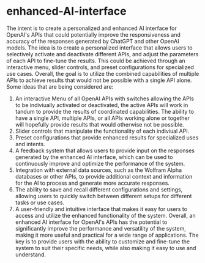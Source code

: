 # enhanced-AI-interface
The intent is to create a personalized and enhanced AI interface for OpenAI's APIs that could potentially improve the responsiveness and accuracy of the responses generated by ChatGPT and other OpenAI models. The idea is to create a personalized interface that allows users to selectively activate and deactivate different APIs, and adjust the parameters of each API to fine-tune the results. 
This could be achieved through an interactive menu, slider controls, and preset configurations for specialized use cases. Overall, the goal is to utilize the combined capabilities of multiple APIs to achieve results that would not be possible with a single API alone.
Some ideas that are being considered are:
1. An interactive Menu of all OpenAI APIs with switches allowing the APIs to be indiviually activated or deactivated, the active APIs will work in tandum to provide the results of coordinated capabilities. The ability to have a single API, multiple APIs, or all APIs working alone or together will hopefully provide results that would otherwise not be possible.
2. Slider controls that manipulate the functionality of each indiviual API.
3. Preset configurations that provide enhanced results for specialized uses and intents.
4. A feedback system that allows users to provide input on the responses generated by the enhanced AI interface, which can be used to continuously improve and optimize the performance of the system. 
5. Integration with external data sources, such as the Wolfram Alpha databases or other APIs, to provide additional context and information for the AI to process and generate more accurate responses. 
6. The ability to save and recall different configurations and settings, allowing users to quickly switch between different setups for different tasks or use cases. 
7. A user-friendly and intuitive interface that makes it easy for users to access and utilize the enhanced functionality of the system.
Overall, an enhanced AI interface for OpenAI's APIs has the potential to significantly improve the performance and versatility of the system, making it more useful and practical for a wide range of applications. The key is to provide users with the ability to customize and fine-tune the system to suit their specific needs, while also making it easy to use and understand.
